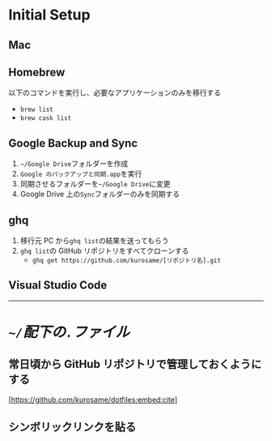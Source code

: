 # Initial Setup

## Mac

## Homebrew

以下のコマンドを実行し、必要なアプリケーションのみを移行する

- `brew list`
- `brew cask list`

## Google Backup and Sync

1. `~/Google Drive`フォルダーを作成
1. `Google のバックアップと同期.app`を実行
1. 同期させるフォルダーを`~/Google Drive`に変更
1. Google Drive 上の`Sync`フォルダーのみを同期する

## ghq

1. 移行元 PC から`ghq list`の結果を送ってもらう
1. `ghq list`の GitHub リポジトリをすべてクローンする
   - `ghq get https://github.com/kurosame/[リポジトリ名].git`

## Visual Studio Code

---

# _`~/`配下の`.`ファイル_

## 常日頃から GitHub リポジトリで管理しておくようにする

[https://github.com/kurosame/dotfiles:embed:cite]

## シンボリックリンクを貼る
